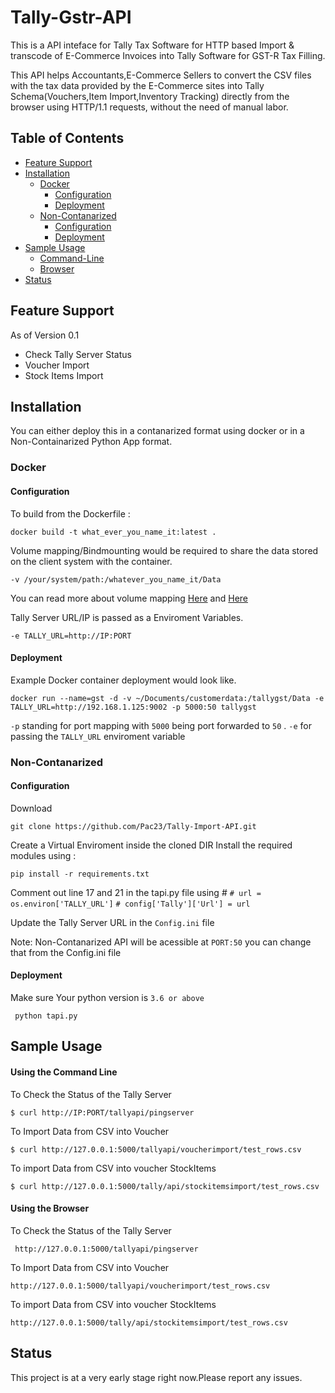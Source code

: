 Tally-Gstr-API
===========

This is a API inteface for Tally Tax Software for HTTP based Import & transcode of E-Commerce Invoices into Tally Software for GST-R Tax Filling. 

This API helps Accountants,E-Commerce Sellers to convert the CSV files with the tax data provided by the E-Commerce sites into Tally Schema(Vouchers,Item Import,Inventory Tracking) directly from the browser using HTTP/1.1 requests, without the need of manual labor. 

Table of Contents
--------------------- 
 - [Feature Support](https://github.com/Pac23/Tally-Import-API/blob/master/README.md#feature-support)
 - [Installation](https://github.com/Pac23/Tally-Import-API/blob/master/README.md#installation)
	 - [Docker](https://github.com/Pac23/Tally-Import-API/blob/master/README.md#docker)
		 - [Configuration](https://github.com/Pac23/Tally-Import-API/blob/master/README.md#configuration)
		- [Deployment](https://github.com/Pac23/Tally-Import-API/blob/master/README.md#deployment)
	 - [Non-Contanarized](https://github.com/Pac23/Tally-Import-API/blob/master/README.md#non-contanarized)
		 - [Configuration](https://github.com/Pac23/Tally-Import-API/blob/master/README.md#configuration-1)
		 - [Deployment](https://github.com/Pac23/Tally-Import-API/blob/master/README.md#deployment)
 - [Sample Usage](https://github.com/Pac23/Tally-Import-API/blob/master/README.md#sample-usage)
 	- [Command-Line](https://github.com/Pac23/Tally-Import-API/blob/master/README.md#using-the-command-line)
	- [Browser](https://github.com/Pac23/Tally-Import-API/blob/master/README.md#using-the-browser)
 - [Status](https://github.com/Pac23/Tally-Import-API/blob/master/README.md#status) 
 
Feature Support
---------------------
As of Version 0.1 
 - Check Tally Server Status
 - Voucher Import
 - Stock Items Import
 
 Installation 
 -------------
 You can either deploy this in a contanarized format using docker or in a Non-Containarized Python App format. 

### Docker 
#### Configuration 
To build from the Dockerfile :

    docker build -t what_ever_you_name_it:latest .

Volume mapping/Bindmounting would be required to share the data stored on the client system with the container. 

    -v /your/system/path:/whatever_you_name_it/Data
You can read more about volume mapping [Here](https://www.digitalocean.com/community/tutorials/how-to-share-data-between-the-docker-container-and-the-host) and [Here](https://www.digitalocean.com/community/tutorials/how-to-share-data-between-docker-containers)

Tally Server URL/IP is passed as a Enviroment Variables.

    -e TALLY_URL=http://IP:PORT
#### Deployment
Example Docker container deployment would look like. 

    docker run --name=gst -d -v ~/Documents/customerdata:/tallygst/Data -e TALLY_URL=http://192.168.1.125:9002 -p 5000:50 tallygst 

 `-p` standing for port mapping with `5000` being port forwarded to `50` . 
 `-e` for passing the `TALLY_URL` enviroment variable 

### Non-Contanarized
#### Configuration 
Download 

    git clone https://github.com/Pac23/Tally-Import-API.git
Create a Virtual Enviroment inside the cloned DIR
Install the required modules using : 

    pip install -r requirements.txt 
Comment out line 17 and 21 in the tapi.py file using #
`# url = os.environ['TALLY_URL']`
`# config['Tally']['Url'] = url` 

Update the Tally Server URL in the `Config.ini` file

Note: Non-Contanarized API will be acessible at `PORT:50` you can change that from the Config.ini file 

#### Deployment 
Make sure Your python version is `3.6 or above` 
   

     python tapi.py

Sample Usage
----------------
#### Using the Command Line 

To Check the Status of the Tally Server

    $ curl http://IP:PORT/tallyapi/pingserver
 To Import Data from CSV into Voucher 
 

    $ curl http://127.0.0.1:5000/tallyapi/voucherimport/test_rows.csv

To import Data from CSV into voucher StockItems

    $ curl http://127.0.0.1:5000/tally/api/stockitemsimport/test_rows.csv

#### Using the Browser
To Check the Status of the Tally Server
   

     http://127.0.0.1:5000/tallyapi/pingserver

To Import Data from CSV into Voucher

    http://127.0.0.1:5000/tallyapi/voucherimport/test_rows.csv

To import Data from CSV into voucher StockItems

 `http://127.0.0.1:5000/tally/api/stockitemsimport/test_rows.csv`
    
Status
----------------
This project is at a very early stage right now.Please report any issues. 

